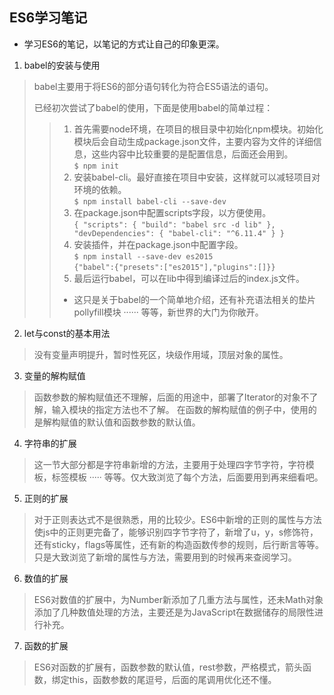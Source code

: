 ## ES6学习笔记

- 学习ES6的笔记，以笔记的方式让自己的印象更深。

1. babel的安装与使用
>  babel主要用于将ES6的部分语句转化为符合ES5语法的语句。  
>  
>  已经初次尝试了babel的使用，下面是使用babel的简单过程：
>   > 1. 首先需要node环境，在项目的根目录中初始化npm模块。初始化模块后会自动生成package.json文件，主要内容为文件的详细信息，这些内容中比较重要的是配置信息，后面还会用到。  
>   >       `$ npm init`
>   > 2. 安装babel-cli。最好直接在项目中安装，这样就可以减轻项目对环境的依赖。  
>   >       `$ npm install babel-cli --save-dev`
>   > 3. 在package.json中配置scripts字段，以方便使用。  
>   >       `{
                "scripts": {
                    "build": "babel src -d lib"
                },
                "devDependencies": {
                    "babel-cli": "^6.11.4"
                }
            }`
>   > 4. 安装插件，并在package.json中配置字段。  
>   > `$ npm install --save-dev es2015`  
>   > `{"babel":{"presets":["es2015"],"plugins":[]}}`
>   > 5. 最后运行babel，可以在lib中得到编译过后的index.js文件。    
>   > - 这只是关于babel的一个简单地介绍，还有补充语法相关的垫片pollyfill模块 ······ 等等，新世界的大门为你敞开。
        


2. let与const的基本用法
>   没有变量声明提升，暂时性死区，块级作用域，顶层对象的属性。

3. 变量的解构赋值
>   函数参数的解构赋值还不理解，后面的用途中，部署了Iterator的对象不了解，输入模块的指定方法也不了解。
>   在函数的解构赋值的例子中，使用的是解构赋值的默认值和函数参数的默认值。

4. 字符串的扩展
>   这一节大部分都是字符串新增的方法，主要用于处理四字节字符，字符模板，标签模板 ····· 等等。仅大致浏览了每个方法，后面要用到再来细看吧。

5. 正则的扩展
>   对于正则表达式不是很熟悉，用的比较少。ES6中新增的正则的属性与方法使js中的正则更完备了，能够识别四字节字符了，新增了u，y，s修饰符，还有sticky，flags等属性，还有新的构造函数传参的规则，后行断言等等。只是大致浏览了新增的属性与方法，需要用到的时候再来查阅学习。

6. 数值的扩展
>   ES6对数值的扩展中，为Number新添加了几重方法与属性，还未Math对象添加了几种数值处理的方法，主要还是为JavaScript在数据储存的局限性进行补充。

7. 函数的扩展
>   ES6对函数的扩展有，函数参数的默认值，rest参数，严格模式，箭头函数，绑定this，函数参数的尾逗号，后面的尾调用优化还不懂。